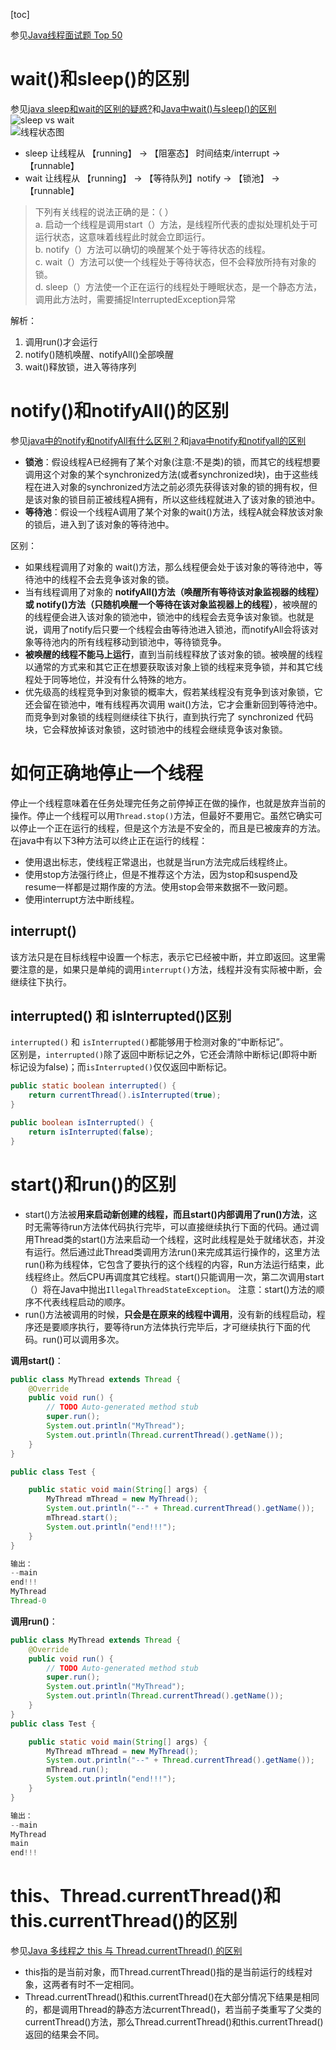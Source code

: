 [toc]

参见[Java线程面试题 Top 50](http://www.importnew.com/12773.html)    

# wait()和sleep()的区别
参见[java sleep和wait的区别的疑惑?](https://www.zhihu.com/question/23328075)和[Java中wait()与sleep()的区别](https://segmentfault.com/a/1190000002638478)    
![sleep vs wait](https://raw.githubusercontent.com/Andr-Robot/iMarkdownPhotos/master/Res/sleepwait.jpg)     
![线程状态图](https://raw.githubusercontent.com/Andr-Robot/iMarkdownPhotos/master/Res/%E7%BA%BF%E7%A8%8B%E7%8A%B6%E6%80%81%E8%BF%90%E8%A1%8C%E5%9B%BE.jpg)    
- sleep 让线程从 【running】 -> 【阻塞态】 时间结束/interrupt -> 【runnable】
- wait 让线程从 【running】 -> 【等待队列】notify -> 【锁池】 -> 【runnable】   

> 下列有关线程的说法正确的是：（ ）     
> a. 启动一个线程是调用start（）方法，是线程所代表的虚拟处理机处于可运行状态，这意味着线程此时就会立即运行。    
> b. notify（）方法可以确切的唤醒某个处于等待状态的线程。     
> c. wait（）方法可以使一个线程处于等待状态，但不会释放所持有对象的锁。     
> d. sleep（）方法使一个正在运行的线程处于睡眠状态，是一个静态方法，调用此方法时，需要捕捉InterruptedException异常    

解析：   
1. 调用run()才会运行
2. notify()随机唤醒、notifyAll()全部唤醒
3. wait()释放锁，进入等待序列
 
# notify()和notifyAll()的区别
参见[java中的notify和notifyAll有什么区别？](https://www.zhihu.com/question/37601861)和[java中notify和notifyall的区别](https://leokongwq.github.io/2017/02/22/java-notify-notifyall.html)   

- **锁池**：假设线程A已经拥有了某个对象(注意:不是类)的锁，而其它的线程想要调用这个对象的某个synchronized方法(或者synchronized块)，由于这些线程在进入对象的synchronized方法之前必须先获得该对象的锁的拥有权，但是该对象的锁目前正被线程A拥有，所以这些线程就进入了该对象的锁池中。
- **等待池**：假设一个线程A调用了某个对象的wait()方法，线程A就会释放该对象的锁后，进入到了该对象的等待池中。

区别：
- 如果线程调用了对象的 wait()方法，那么线程便会处于该对象的等待池中，等待池中的线程不会去竞争该对象的锁。
- 当有线程调用了对象的 **notifyAll()方法（唤醒所有等待该对象监视器的线程）或 notify()方法（只随机唤醒一个等待在该对象监视器上的线程）**，被唤醒的的线程便会进入该对象的锁池中，锁池中的线程会去竞争该对象锁。也就是说，调用了notify后只要一个线程会由等待池进入锁池，而notifyAll会将该对象等待池内的所有线程移动到锁池中，等待锁竞争。
- **被唤醒的线程不能马上运行**，直到当前线程释放了该对象的锁。被唤醒的线程以通常的方式来和其它正在想要获取该对象上锁的线程来竞争锁，并和其它线程处于同等地位，并没有什么特殊的地方。
- 优先级高的线程竞争到对象锁的概率大，假若某线程没有竞争到该对象锁，它还会留在锁池中，唯有线程再次调用 wait()方法，它才会重新回到等待池中。而竞争到对象锁的线程则继续往下执行，直到执行完了 synchronized 代码块，它会释放掉该对象锁，这时锁池中的线程会继续竞争该对象锁。



# 如何正确地停止一个线程
停止一个线程意味着在任务处理完任务之前停掉正在做的操作，也就是放弃当前的操作。停止一个线程可以用`Thread.stop()`方法，但最好不要用它。虽然它确实可以停止一个正在运行的线程，但是这个方法是不安全的，而且是已被废弃的方法。
在java中有以下3种方法可以终止正在运行的线程：
- 使用退出标志，使线程正常退出，也就是当run方法完成后线程终止。
- 使用stop方法强行终止，但是不推荐这个方法，因为stop和suspend及resume一样都是过期作废的方法。使用stop会带来数据不一致问题。
- 使用interrupt方法中断线程。

## interrupt()
该方法只是在目标线程中设置一个标志，表示它已经被中断，并立即返回。这里需要注意的是，如果只是单纯的调用`interrupt()`方法，线程并没有实际被中断，会继续往下执行。

## interrupted() 和 isInterrupted()区别
`interrupted()` 和 `isInterrupted()`都能够用于检测对象的“中断标记”。    
区别是，`interrupted()`除了返回中断标记之外，它还会清除中断标记(即将中断标记设为false)；而`isInterrupted()`仅仅返回中断标记。

```java
public static boolean interrupted() {
    return currentThread().isInterrupted(true);
}

public boolean isInterrupted() {
    return isInterrupted(false);
}
```

# start()和run()的区别
- start()方法被**用来启动新创建的线程，而且start()内部调用了run()方法**，这时无需等待run方法体代码执行完毕，可以直接继续执行下面的代码。通过调用Thread类的start()方法来启动一个线程，这时此线程是处于就绪状态，并没有运行。然后通过此Thread类调用方法run()来完成其运行操作的，这里方法run()称为线程体，它包含了要执行的这个线程的内容，Run方法运行结束，此线程终止。然后CPU再调度其它线程。start()只能调用一次，第二次调用start（）将在Java中抛出`IllegalThreadStateException`。
    注意：start()方法的顺序不代表线程启动的顺序。
- run()方法被调用的时候，**只会是在原来的线程中调用**，没有新的线程启动，程序还是要顺序执行，要等待run方法体执行完毕后，才可继续执行下面的代码。run()可以调用多次。

**调用start()**：

```java
public class MyThread extends Thread {
	@Override
	public void run() {
		// TODO Auto-generated method stub
		super.run();
		System.out.println("MyThread");
		System.out.println(Thread.currentThread().getName());
	}
}

public class Test {

	public static void main(String[] args) {
		MyThread mThread = new MyThread();
		System.out.println("--" + Thread.currentThread().getName());
		mThread.start();
		System.out.println("end!!!");
	}
}

输出：
--main
end!!!
MyThread
Thread-0
```

**调用run()**：

```java
public class MyThread extends Thread {
	@Override
	public void run() {
		// TODO Auto-generated method stub
		super.run();
		System.out.println("MyThread");
		System.out.println(Thread.currentThread().getName());
	}
}
public class Test {

	public static void main(String[] args) {
		MyThread mThread = new MyThread();
		System.out.println("--" + Thread.currentThread().getName());
		mThread.run();
		System.out.println("end!!!");
	}
}

输出：
--main
MyThread
main
end!!!
```

# this、Thread.currentThread()和this.currentThread()的区别
参见[Java 多线程之 this 与 Thread.currentThread() 的区别](https://www.jianshu.com/p/4fe824ffbeac)
- this指的是当前对象，而Thread.currentThread()指的是当前运行的线程对象，这两者有时不一定相同。
- Thread.currentThread()和this.currentThread()在大部分情况下结果是相同的，都是调用Thread的静态方法currentThread()，若当前子类重写了父类的currentThread()方法，那么Thread.currentThread()和this.currentThread()返回的结果会不同。


